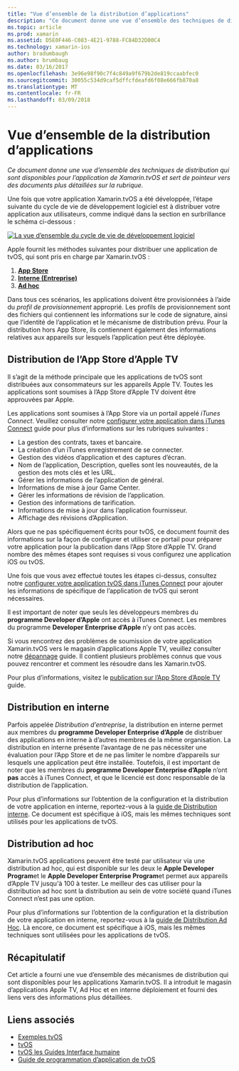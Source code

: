 ```yaml
---
title: "Vue d’ensemble de la distribution d’applications"
description: "Ce document donne une vue d’ensemble des techniques de distribution qui sont disponibles pour l’application de Xamarin.tvOS et sert de pointeur vers des documents plus détaillées sur la rubrique."
ms.topic: article
ms.prod: xamarin
ms.assetid: D5E0F446-C083-4E21-9788-FC84D32D00C4
ms.technology: xamarin-ios
author: bradumbaugh
ms.author: brumbaug
ms.date: 03/16/2017
ms.openlocfilehash: 3e96e98f90c7f4c849a9f679b2de819ccaabfec0
ms.sourcegitcommit: 30055c534d9caf5dffcfdeafd6f08e666fb870a8
ms.translationtype: MT
ms.contentlocale: fr-FR
ms.lasthandoff: 03/09/2018
---
```

# <a name="app-distribution-overview"></a>Vue d’ensemble de la distribution d’applications

_Ce document donne une vue d’ensemble des techniques de distribution qui sont disponibles pour l’application de Xamarin.tvOS et sert de pointeur vers des documents plus détaillées sur la rubrique._


Une fois que votre application Xamarin.tvOS a été développée, l’étape suivante du cycle de vie de développement logiciel est à distribuer votre application aux utilisateurs, comme indiqué dans la section en surbrillance le schéma ci-dessous :


[![La vue d’ensemble du cycle de vie de développement logiciel](images/publishingdiagram.png)](images/publishingdiagram.png#lightbox)


Apple fournit les méthodes suivantes pour distribuer une application de tvOS, qui sont pris en charge par Xamarin.tvOS :

1. [**App Store**](#Apple-TV-App-Store-Distribution)
2. [**Interne (Entreprise)**](#In-House-Distribution) 
2. [**Ad hoc**](#Ad_Hoc_Distribution) 

Dans tous ces scénarios, les applications doivent être provisionnées à l’aide du *profil de provisionnement* approprié. Les profils de provisionnement sont des fichiers qui contiennent les informations sur le code de signature, ainsi que l’identité de l’application et le mécanisme de distribution prévu. Pour la distribution hors App Store, ils contiennent également des informations relatives aux appareils sur lesquels l’application peut être déployée.

<a name="Apple-TV-App-Store-Distribution" />

## <a name="apple-tv-app-store-distribution"></a>Distribution de l’App Store d’Apple TV

Il s’agit de la méthode principale que les applications de tvOS sont distribuées aux consommateurs sur les appareils Apple TV. Toutes les applications sont soumises à l’App Store d’Apple TV doivent être approuvées par Apple.

Les applications sont soumises à l’App Store via un portail appelé *iTunes Connect*. Veuillez consulter notre [configurer votre application dans iTunes Connect](~/ios/deploy-test/app-distribution/app-store-distribution/itunesconnect.md) guide pour plus d’informations sur les rubriques suivantes :

- La gestion des contrats, taxes et bancaire.
- La création d’un iTunes enregistrement de se connecter.
- Gestion des vidéos d’application et des captures d’écran.
- Nom de l’application, Description, quelles sont les nouveautés, de la gestion des mots clés et les URL.
- Gérer les informations de l’application de général.
- Informations de mise à jour Game Center.
- Gérer les informations de révision de l’application.
- Gestion des informations de tarification.
- Informations de mise à jour dans l’application fournisseur.
- Affichage des révisions d’Application.

Alors que ne pas spécifiquement écrits pour tvOS, ce document fournit des informations sur la façon de configurer et utiliser ce portail pour préparer votre application pour la publication dans l’App Store d’Apple TV. Grand nombre des mêmes étapes sont requises si vous configurez une application iOS ou tvOS.

Une fois que vous avez effectué toutes les étapes ci-dessus, consultez notre [configurer votre application tvOS dans iTunes Connect](~/ios/tvos/deploy-test/app-distribution/itunes-connect.md) pour ajouter les informations de spécifique de l’application de tvOS qui seront nécessaires.

Il est important de noter que seuls les développeurs membres du **programme Developer d’Apple** ont accès à iTunes Connect. Les membres du programme **Developer Enterprise d’Apple** n’y ont pas accès.

Si vous rencontrez des problèmes de soumission de votre application Xamarin.tvOS vers le magasin d’applications Apple TV, veuillez consulter notre [dépannage](~/ios/tvos/troubleshooting.md) guide. Il contient plusieurs problèmes connus que vous pouvez rencontrer et comment les résoudre dans les Xamarin.tvOS.

Pour plus d’informations, visitez le [publication sur l’App Store d’Apple TV](~/ios/tvos/deploy-test/app-distribution/app-store-publishing.md) guide.

<a name="In-House-Distribution" />

## <a name="in-house-distribution"></a>Distribution en interne

Parfois appelée *Distribution d’entreprise*, la distribution en interne permet aux membres du **programme Developer Enterprise d’Apple** de distribuer des applications en interne à d’autres membres de la même organisation. La distribution en interne présente l’avantage de ne pas nécessiter une évaluation pour l’App Store et de ne pas limiter le nombre d’appareils sur lesquels une application peut être installée. Toutefois, il est important de noter que les membres du **programme Developer Enterprise d’Apple** n’ont **pas** accès à iTunes Connect, et que le licencié est donc responsable de la distribution de l’application.

Pour plus d’informations sur l’obtention de la configuration et la distribution de votre application en interne, reportez-vous à la [guide de Distribution interne](~/ios/deploy-test/app-distribution/in-house-distribution.md). Ce document est spécifique à iOS, mais les mêmes techniques sont utilisés pour les applications de tvOS.

<a name="Ad_Hoc_Distribution"/>

## <a name="ad-hoc-distribution"></a>Distribution ad hoc

Xamarin.tvOS applications peuvent être testé par utilisateur via une distribution ad hoc, qui est disponible sur les deux le **Apple Developer Program**et le **Apple Developer Enterprise Program**et permet aux appareils d’Apple TV jusqu'à 100 à tester. Le meilleur des cas utiliser pour la distribution ad hoc sont la distribution au sein de votre société quand iTunes Connect n’est pas une option.

Pour plus d’informations sur l’obtention de la configuration et la distribution de votre application en interne, reportez-vous à la [guide de Distribution Ad Hoc](~/ios/deploy-test/app-distribution/ad-hoc-distribution.md). Là encore, ce document est spécifique à iOS, mais les mêmes techniques sont utilisées pour les applications de tvOS.

<a name="Summary" />

## <a name="summary"></a>Récapitulatif

Cet article a fourni une vue d’ensemble des mécanismes de distribution qui sont disponibles pour les applications Xamarin.tvOS. Il a introduit le magasin d’applications Apple TV, Ad Hoc et en interne déploiement et fourni des liens vers des informations plus détaillées.



## <a name="related-links"></a>Liens associés

- [Exemples tvOS](https://developer.xamarin.com/samples/tvos/all/)
- [tvOS](https://developer.apple.com/tvos/)
- [tvOS les Guides Interface humaine](https://developer.apple.com/tvos/human-interface-guidelines/)
- [Guide de programmation d’application de tvOS](https://developer.apple.com/library/prerelease/tvos/documentation/General/Conceptual/AppleTV_PG/)
